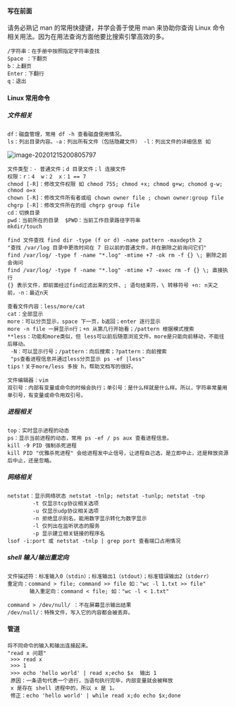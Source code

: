 #### 写在前面

请务必熟记 man 的常用快捷键，并学会善于使用 man 来协助你查询 Linux 命令相关用法。因为在用法查询方面他要比搜索引擎高效的多。

```shell
/字符串：在手册中按照指定字符串查找
Space ：下翻页
b：上翻页
Enter：下翻行
q：退出
```

 #### Linux 常用命令

##### 文件相关

```shell
df：磁盘管理，常用 df -h 查看磁盘使用情况。
ls：列出目录内容。-a：列出所有文件（包括隐藏文件） -l：列出文件的详细信息 如
```

![image-20201215200805797](C:\Users\MUYI\AppData\Roaming\Typora\typora-user-images\image-20201215200805797.png)

```shell
文件类型：- 普通文件；d 目录文件；l 连接文件
权限：r：4  w：2  x：1 == 7
chmod [-R]：修改文件权限 如 chmod 755; chmod +x; chmod g+w; chomod g-w; chmod o=x
chown [-R]：修改文件所有者或组 chown owner file ; chown owner:group file
chgrp [-R]：修改文件所在的组 chgrp group file
cd：切换目录
pwd：当前所在的目录  $PWD：当前工作目录路径字符串
mkdir/touch

find 文件查找 find dir -type (f or d) -name pattern -maxdepth 2
"查找 /var/log 目录中更改时间在 7 日以前的普通文件，并在删除之前询问它们"
find /var/log/ -type f -name "*.log" -mtime +7 -ok rm -f {} \; 删除之前会询问
find /var/log/ -type f -name "*.log" -mtime +7 -exec rm -f {} \; 直接执行
{} 表示文件，即前面经过find过滤出来的文件、; 语句结束符，\ 转移符号 +n: n天之前，-n：最近n天

查看文件内容：less/more/cat
cat：全部显示
more：可以分页显示，space 下一页，b返回；enter 逐行显示
more -n file 一屏显示n行；+n 从第几行开始看；/pattern 根据模式搜索
**less：功能和more类似，但 less可以前后随意浏览文件。more是只能向前移动，不能往后移动。
 -N：可以显示行号；/pattern：向后搜索；?pattern：向前搜索
 "ps查看进程信息并通过less分页显示 ps -ef |less"
tips！关于more/less 多按 h，帮助文档写的很好。

文件编辑器：vim
双引号：内部有变量或命令的时候会执行；单引号：是什么样就是什么样。所以，字符串常量用单引号，有变量或命令用双引号。
```

##### 进程相关

```shell
top：实时显示进程的动态
ps：显示当前进程的动态，常用 ps -ef / ps aux 查看进程信息。
kill -9 PID 强制杀死进程
kill PID "优雅杀死进程" 会给进程发中止信号，让进程自己选，是立即中止，还是释放资源后中止，还是忽略。
```

##### 网络相关

```shell
netstat：显示网络状态 netstat -tnlp; netstat -tunlp; netstat -tnp
		-t 仅显示tcp协议相关选项
		-u 仅显示udp协议相关选项
		-n 拒绝显示别名，能用数字显示转化为数字显示
		-l 仅列出在监听状态的服务
		-p 显示建立相关链接的程序名
lsof -i:port 或 netstat -tnlp | grep port 查看端口占用情况
```

##### shell 输入/输出重定向

```shell
文件描述符：标准输入0（stdin）；标准输出1（stdout）；标准错误输出2（stderr）
重定向：command > file; command >> file 如："wc -l 1.txt >> file"
	   输入重定向：command < file; 如："wc -l < 1.txt"

command > /dev/null/ ：不在屏幕显示输出结果
/dev/null/：特殊文件，写入它的内容都会被丢弃。

```

#### 管道

```shell
将不同命令的输入和输出连接起来。
"read x 问题"
 >>> read x
 >>> 1
 >>> echo 'hello world' | read x;echo $x  输出 1
 原因：一条语句代表一个进行，当语句执行完毕，内部变量就会被释放
 x 是存在 shell 进程中的，所以 x 是 1。
 修正：echo 'hello world' | while read x;do echo $x;done
```


